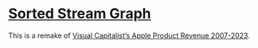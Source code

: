 # [Sorted Stream Graph](https://zhenmao.github.io/sorted-stream-graph/)

This is a remake of [Visual Capitalist’s Apple Product Revenue 2007-2023](https://www.visualcapitalist.com/charted-apples-product-revenue-2007-2023/).
